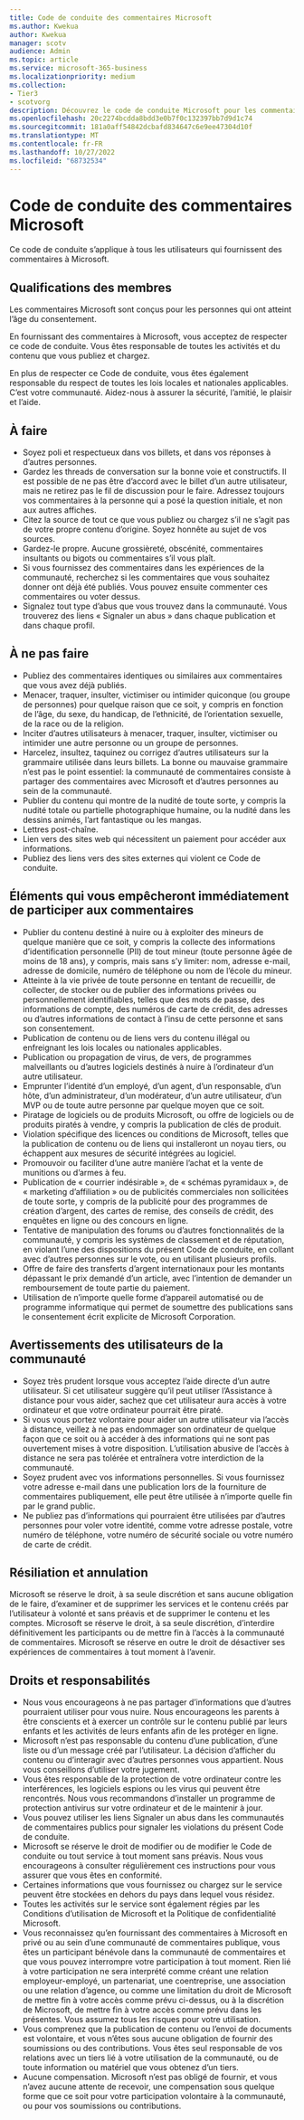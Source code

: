 ```yaml
---
title: Code de conduite des commentaires Microsoft
ms.author: Kwekua
author: Kwekua
manager: scotv
audience: Admin
ms.topic: article
ms.service: microsoft-365-business
ms.localizationpriority: medium
ms.collection:
- Tier3
- scotvorg
description: Découvrez le code de conduite Microsoft pour les commentaires que vous fournissez.
ms.openlocfilehash: 20c2274bcdda8bdd3e0b7f0c132397bb7d9d1c74
ms.sourcegitcommit: 181a0aff54842dcbafd834647c6e9ee47304d10f
ms.translationtype: MT
ms.contentlocale: fr-FR
ms.lasthandoff: 10/27/2022
ms.locfileid: "68732534"
---
```

# <a name="microsoft-feedback-code-of-conduct"></a>Code de conduite des commentaires Microsoft

Ce code de conduite s’applique à tous les utilisateurs qui fournissent des commentaires à Microsoft.

## <a name="member-qualifications"></a>Qualifications des membres

Les commentaires Microsoft sont conçus pour les personnes qui ont atteint l’âge du consentement.

En fournissant des commentaires à Microsoft, vous acceptez de respecter ce code de conduite. Vous êtes responsable de toutes les activités et du contenu que vous publiez et chargez.

En plus de respecter ce Code de conduite, vous êtes également responsable du respect de toutes les lois locales et nationales applicables. C’est votre communauté. Aidez-nous à assurer la sécurité, l’amitié, le plaisir et l’aide.

## <a name="do"></a>À faire

- Soyez poli et respectueux dans vos billets, et dans vos réponses à d’autres personnes.
- Gardez les threads de conversation sur la bonne voie et constructifs. Il est possible de ne pas être d’accord avec le billet d’un autre utilisateur, mais ne retirez pas le fil de discussion pour le faire. Adressez toujours vos commentaires à la personne qui a posé la question initiale, et non aux autres affiches.
- Citez la source de tout ce que vous publiez ou chargez s’il ne s’agit pas de votre propre contenu d’origine. Soyez honnête au sujet de vos sources.
- Gardez-le propre. Aucune grossièreté, obscénité, commentaires insultants ou bigots ou commentaires s’il vous plaît.
- Si vous fournissez des commentaires dans les expériences de la communauté, recherchez si les commentaires que vous souhaitez donner ont déjà été publiés.  Vous pouvez ensuite commenter ces commentaires ou voter dessus.
- Signalez tout type d’abus que vous trouvez dans la communauté. Vous trouverez des liens « Signaler un abus » dans chaque publication et dans chaque profil.

## <a name="dont"></a>À ne pas faire

- Publiez des commentaires identiques ou similaires aux commentaires que vous avez déjà publiés.
- Menacer, traquer, insulter, victimiser ou intimider quiconque (ou groupe de personnes) pour quelque raison que ce soit, y compris en fonction de l’âge, du sexe, du handicap, de l’ethnicité, de l’orientation sexuelle, de la race ou de la religion.
- Inciter d’autres utilisateurs à menacer, traquer, insulter, victimiser ou intimider une autre personne ou un groupe de personnes.
- Harcelez, insultez, taquinez ou corrigez d’autres utilisateurs sur la grammaire utilisée dans leurs billets. La bonne ou mauvaise grammaire n’est pas le point essentiel: la communauté de commentaires consiste à partager des commentaires avec Microsoft et d’autres personnes au sein de la communauté.
- Publier du contenu qui montre de la nudité de toute sorte, y compris la nudité totale ou partielle photographique humaine, ou la nudité dans les dessins animés, l’art fantastique ou les mangas.
- Lettres post-chaîne.
- Lien vers des sites web qui nécessitent un paiement pour accéder aux informations.
- Publiez des liens vers des sites externes qui violent ce Code de conduite.

## <a name="things-that-will-get-you-immediately-banned-from-participating-in-feedback"></a>Éléments qui vous empêcheront immédiatement de participer aux commentaires

- Publier du contenu destiné à nuire ou à exploiter des mineurs de quelque manière que ce soit, y compris la collecte des informations d’identification personnelle (PII) de tout mineur (toute personne âgée de moins de 18 ans), y compris, mais sans s’y limiter: nom, adresse e-mail, adresse de domicile, numéro de téléphone ou nom de l’école du mineur.
- Atteinte à la vie privée de toute personne en tentant de recueillir, de collecter, de stocker ou de publier des informations privées ou personnellement identifiables, telles que des mots de passe, des informations de compte, des numéros de carte de crédit, des adresses ou d’autres informations de contact à l’insu de cette personne et sans son consentement.
- Publication de contenu ou de liens vers du contenu illégal ou enfreignant les lois locales ou nationales applicables.
- Publication ou propagation de virus, de vers, de programmes malveillants ou d’autres logiciels destinés à nuire à l’ordinateur d’un autre utilisateur.
- Emprunter l’identité d’un employé, d’un agent, d’un responsable, d’un hôte, d’un administrateur, d’un modérateur, d’un autre utilisateur, d’un MVP ou de toute autre personne par quelque moyen que ce soit.
- Piratage de logiciels ou de produits Microsoft, ou offre de logiciels ou de produits piratés à vendre, y compris la publication de clés de produit.
- Violation spécifique des licences ou conditions de Microsoft, telles que la publication de contenu ou de liens qui installeront un noyau tiers, ou échappent aux mesures de sécurité intégrées au logiciel.
- Promouvoir ou faciliter d’une autre manière l’achat et la vente de munitions ou d’armes à feu.
- Publication de « courrier indésirable », de « schémas pyramidaux », de « marketing d’affiliation » ou de publicités commerciales non sollicitées de toute sorte, y compris de la publicité pour des programmes de création d’argent, des cartes de remise, des conseils de crédit, des enquêtes en ligne ou des concours en ligne.
- Tentative de manipulation des forums ou d’autres fonctionnalités de la communauté, y compris les systèmes de classement et de réputation, en violant l’une des dispositions du présent Code de conduite, en collant avec d’autres personnes sur le vote, ou en utilisant plusieurs profils.
- Offre de faire des transferts d’argent internationaux pour les montants dépassant le prix demandé d’un article, avec l’intention de demander un remboursement de toute partie du paiement.
- Utilisation de n’importe quelle forme d’appareil automatisé ou de programme informatique qui permet de soumettre des publications sans le consentement écrit explicite de Microsoft Corporation.

## <a name="community-user-cautions"></a>Avertissements des utilisateurs de la communauté

- Soyez très prudent lorsque vous acceptez l’aide directe d’un autre utilisateur. Si cet utilisateur suggère qu’il peut utiliser l’Assistance à distance pour vous aider, sachez que cet utilisateur aura accès à votre ordinateur et que votre ordinateur pourrait être piraté.
- Si vous vous portez volontaire pour aider un autre utilisateur via l’accès à distance, veillez à ne pas endommager son ordinateur de quelque façon que ce soit ou à accéder à des informations qui ne sont pas ouvertement mises à votre disposition. L’utilisation abusive de l’accès à distance ne sera pas tolérée et entraînera votre interdiction de la communauté.
- Soyez prudent avec vos informations personnelles. Si vous fournissez votre adresse e-mail dans une publication lors de la fourniture de commentaires publiquement, elle peut être utilisée à n’importe quelle fin par le grand public.
- Ne publiez pas d’informations qui pourraient être utilisées par d’autres personnes pour voler votre identité, comme votre adresse postale, votre numéro de téléphone, votre numéro de sécurité sociale ou votre numéro de carte de crédit.

## <a name="termination-and-cancellation"></a>Résiliation et annulation

Microsoft se réserve le droit, à sa seule discrétion et sans aucune obligation de le faire, d’examiner et de supprimer les services et le contenu créés par l’utilisateur à volonté et sans préavis et de supprimer le contenu et les comptes. Microsoft se réserve le droit, à sa seule discrétion, d’interdire définitivement les participants ou de mettre fin à l’accès à la communauté de commentaires.  Microsoft se réserve en outre le droit de désactiver ses expériences de commentaires à tout moment à l’avenir.

## <a name="rights-and-responsibilities"></a>Droits et responsabilités

- Nous vous encourageons à ne pas partager d’informations que d’autres pourraient utiliser pour vous nuire. Nous encourageons les parents à être conscients et à exercer un contrôle sur le contenu publié par leurs enfants et les activités de leurs enfants afin de les protéger en ligne.
- Microsoft n’est pas responsable du contenu d’une publication, d’une liste ou d’un message créé par l’utilisateur. La décision d’afficher du contenu ou d’interagir avec d’autres personnes vous appartient. Nous vous conseillons d’utiliser votre jugement.
- Vous êtes responsable de la protection de votre ordinateur contre les interférences, les logiciels espions ou les virus qui peuvent être rencontrés. Nous vous recommandons d’installer un programme de protection antivirus sur votre ordinateur et de le maintenir à jour.
- Vous pouvez utiliser les liens Signaler un abus dans les communautés de commentaires publics pour signaler les violations du présent Code de conduite.
- Microsoft se réserve le droit de modifier ou de modifier le Code de conduite ou tout service à tout moment sans préavis. Nous vous encourageons à consulter régulièrement ces instructions pour vous assurer que vous êtes en conformité.
- Certaines informations que vous fournissez ou chargez sur le service peuvent être stockées en dehors du pays dans lequel vous résidez.
- Toutes les activités sur le service sont également régies par les Conditions d’utilisation de Microsoft et la Politique de confidentialité Microsoft.
- Vous reconnaissez qu’en fournissant des commentaires à Microsoft en privé ou au sein d’une communauté de commentaires publique, vous êtes un participant bénévole dans la communauté de commentaires et que vous pouvez interrompre votre participation à tout moment. Rien lié à votre participation ne sera interprété comme créant une relation employeur-employé, un partenariat, une coentreprise, une association ou une relation d’agence, ou comme une limitation du droit de Microsoft de mettre fin à votre accès comme prévu ci-dessus, ou à la discrétion de Microsoft, de mettre fin à votre accès comme prévu dans les présentes. Vous assumez tous les risques pour votre utilisation.
- Vous comprenez que la publication de contenu ou l’envoi de documents est volontaire, et vous n’êtes sous aucune obligation de fournir des soumissions ou des contributions. Vous êtes seul responsable de vos relations avec un tiers lié à votre utilisation de la communauté, ou de toute information ou matériel que vous obtenez d’un tiers.
- Aucune compensation. Microsoft n’est pas obligé de fournir, et vous n’avez aucune attente de recevoir, une compensation sous quelque forme que ce soit pour votre participation volontaire à la communauté, ou pour vos soumissions ou contributions.
